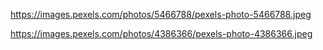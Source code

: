 <!-- Receitas -->

https://images.pexels.com/photos/5466788/pexels-photo-5466788.jpeg

<!-- Gastos -->

https://images.pexels.com/photos/4386366/pexels-photo-4386366.jpeg

